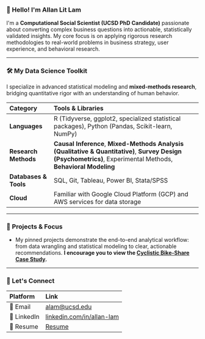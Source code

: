 ### 👋 Hello! I'm Allan Lit Lam

I'm a **Computational Social Scientist (UCSD PhD Candidate)** passionate about converting complex business questions into actionable, statistically validated insights. My core focus is on applying rigorous research methodologies to real-world problems in business strategy, user experience, and behavioral research.

---

### 🛠️ My Data Science Toolkit

I specialize in advanced statistical modeling and **mixed-methods research**, bridging quantitative rigor with an understanding of human behavior.

| Category | Tools & Libraries |
| :--- | :--- |
| **Languages** | R (Tidyverse, ggplot2, specialized statistical packages), Python (Pandas, Scikit-learn, NumPy) |
| **Research Methods** | **Causal Inference**, **Mixed-Methods Analysis (Qualitative & Quantitative)**, **Survey Design (Psychometrics)**, Experimental Methods, **Behavioral Modeling** |
| **Databases & Tools** | SQL, Git, Tableau, Power BI, Stata/SPSS  |
| **Cloud** | Familiar with Google Cloud Platform (GCP) and AWS services for data storage |

---

### 🚀 Projects & Focus

* My pinned projects demonstrate the end-to-end analytical workflow: from data wrangling and statistical modeling to clear, actionable recommendations. **I encourage you to view the [Cyclistic Bike-Share Case Study](LINK-TO-CYCLISTIC-REPO).**

---

### 🤝 Let's Connect

| Platform | Link |
| :--- | :--- |
| 📧 Email | [alam@ucsd.edu](mailto:alam@ucsd.edu)   |
| 🔗 LinkedIn | [linkedin.com/in/allan-lam](https://www.linkedin.com/in/allan-lam/)   |
| 📝 Resume| [Resume](./Allan_Lam_Resume.pdf)  |
